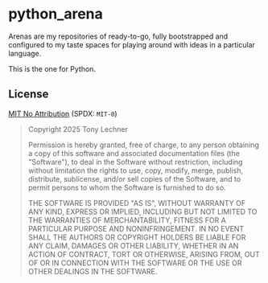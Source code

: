 # python_arena

Arenas are my repositories of ready-to-go, fully bootstrapped and configured to
my taste spaces for playing around with ideas in a particular language.

This is the one for Python.

License
-------

[MIT No Attribution](https://spdx.org/licenses/MIT-0.html) (SPDX: `MIT-0`)

> Copyright 2025 Tony Lechner
>
> Permission is hereby granted, free of charge, to any person obtaining a copy of
> this software and associated documentation files (the "Software"), to deal in
> the Software without restriction, including without limitation the rights to
> use, copy, modify, merge, publish, distribute, sublicense, and/or sell copies of
> the Software, and to permit persons to whom the Software is furnished to do so.
>
> THE SOFTWARE IS PROVIDED "AS IS", WITHOUT WARRANTY OF ANY KIND, EXPRESS OR
> IMPLIED, INCLUDING BUT NOT LIMITED TO THE WARRANTIES OF MERCHANTABILITY, FITNESS
> FOR A PARTICULAR PURPOSE AND NONINFRINGEMENT. IN NO EVENT SHALL THE AUTHORS OR
> COPYRIGHT HOLDERS BE LIABLE FOR ANY CLAIM, DAMAGES OR OTHER LIABILITY, WHETHER
> IN AN ACTION OF CONTRACT, TORT OR OTHERWISE, ARISING FROM, OUT OF OR IN
> CONNECTION WITH THE SOFTWARE OR THE USE OR OTHER DEALINGS IN THE SOFTWARE.
